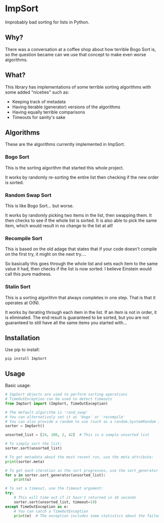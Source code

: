 # ImpSort
Improbably bad sorting for lists in Python.


## Why?
There was a conversation at a coffee shop about how terrible Bogo Sort is, so the question became can we use that concept to make even worse algorithms.


## What?
This library has implementations of some terrible sorting algorithms with some added "niceties" such as:
* Keeping track of metadata
* Having iterable (generator) versions of the algorithms
* Having equally terrible comparisons
* Timeouts for sanity's sake


## Algorithms
These are the algorithms currently implemented in ImpSort.

### Bogo Sort
This is the sorting algorithm that started this whole project.

It works by randomly re-sorting the entire list then checking if the new order is sorted.

### Random Swap Sort
This is like Bogo Sort... but worse.

It works by randomly picking two items in the list, then swapping them. It then checks to see if the whole list is sorted. It is also able to pick the same item, which would result in no change to the list at all!

### Recompile Sort
This is based on the old adage that states that if your code doesn't compile on the first try, it might on the next try....

So basically this goes through the whole list and sets each item to the same value it had, then checks if the list is now sorted. I believe Einstein would call this pure madness.

### Stalin Sort
This is a sorting algorithm that always completes in one step. That is that it operates at O(N).

It works by iterating through each item in the list. If an item is not in order, it is eliminated. The end result is guaranteed to be sorted, but you are not guaranteed to still have all the same items you started with...

## Installation
Use pip to install:

`pip install ImpSort`

## Usage
Basic usage:

```python
# ImpSort objects are used to perform sorting operations
# TimeOutException can be used to detect timeouts
from ImpSort import (ImpSort, TimeOutException)

# The default algorithm is 'rand_swap'
# You can alternatively set it as 'bogo' or 'recompile'
# You can also provide a random to use (such as a random.SystemRandom instance)
sorter = ImpSort()

unsorted_list = [24, 106, 2, 42]  # This is a sample unsorted list

# To simply sort the list:
sorter.sort(unsorted_list)

# To get metadata about the most recent run, use the meta attribute:
print(sorter.meta)

# To get each iteration as the sort progresses, use the sort_generator method to get an iterable
for u in sorter.sort_generator(unsorted_list):
    print(u)

# To set a timeout, use the timeout argument:
try:
    # This will time out if it hasn't returned in 10 seconds
    sorter.sort(unsorted_list, timeout=10)
except TimeOutException as e:
    # You can catch a TimeOutException
    print(e)  # The exception includes some statistics about the failed run
```
